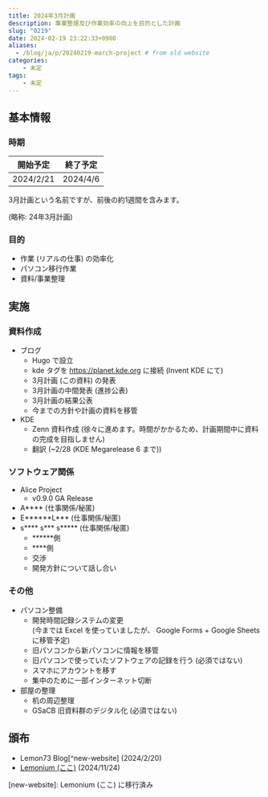 ```yaml
---
title: 2024年3月計画
description: 事業整理及び作業効率の向上を目的とした計画
slug: "0219"
date: 2024-02-19 23:22:33+0900
aliases:
  - /blog/ja/p/20240219-march-project # from old website
categories:
    - 未定
tags:
    - 未定
---
```


## 基本情報

### 時期

| 開始予定  | 終了予定 |
| --------- | -------- |
| 2024/2/21 | 2024/4/6 |

3月計画という名前ですが、前後の約1週間を含みます。

(略称: 24年3月計画)

### 目的

- 作業 (リアルの仕事) の効率化
- パソコン移行作業
- 資料/事業整理

## 実施

### 資料作成

- ブログ
  - Hugo で設立
  - kde タグを https://planet.kde.org に接続 (Invent KDE にて)
  - 3月計画 (この資料) の発表
  - 3月計画の中間発表 (進捗公表)
  - 3月計画の結果公表
  - 今までの方針や計画の資料を移管
- KDE
  - Zenn 資料作成 (徐々に進めます。時間がかかるため、計画期間中に資料の完成を目指しません)
  - 翻訳 (~2/28 (KDE Megarelease 6 まで))

### ソフトウェア関係

- Alice Project
  - v0.9.0 GA Release
- A\*\*\*\* (仕事関係/秘匿)
- E\*\*\*\*\*\*L\*\*\* (仕事関係/秘匿)
- s\*\*\*\* s\*\*\* s\*\*\*\*\* (仕事関係/秘匿)
  - \*\*\*\*\*\*側
  - \*\*\*\*側
  - 交渉
  - 開発方針について話し合い

### その他

- パソコン整備
  - 開発時間記録システムの変更  
  (今までは Excel を使っていましたが、 Google Forms + Google Sheets に移管予定)
  - 旧パソコンから新パソコンに情報を移管
  - 旧パソコンで使っていたソフトウェアの記録を行う (必須ではない)
  - スマホにアカウントを移す
  - 集中のために一部インターネット切断
- 部屋の整理
  - 机の周辺整理
  - GSaCB 旧資料群のデジタル化 (必須ではない)

## 頒布

- Lemon73 Blog[^new-website] (2024/2/20)
- [Lemonium (ここ)](./) (2024/11/24)

[new-website]: Lemonium (ここ) に移行済み
